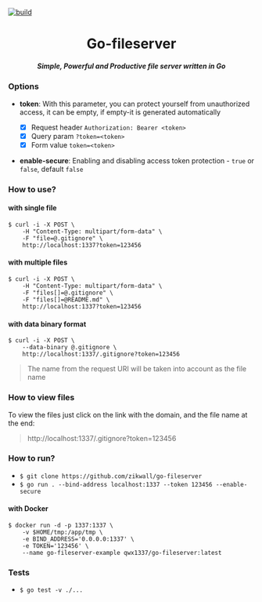[![build](https://github.com/zikwall/go-fileserver/workflows/tests/badge.svg)](https://github.com/zikwall/go-fileserver/actions)

<div align="center">
  <h1>Go-fileserver</h1>
  <h5>Simple, Powerful and Productive file server written in Go</h5>
</div>

### Options

- __token__: With this parameter, you can protect yourself from unauthorized access, it can be empty, if empty-it is generated automatically

  - [x] Request header `Authorization: Bearer <token>`  
  - [x] Query param `?token=<token>`
  - [x] Form value `token=<token>`
  
- __enable-secure__: Enabling and disabling access token protection - `true` or `false`, default `false`

### How to use?

#### with single file

```shell
$ curl -i -X POST \
    -H "Content-Type: multipart/form-data" \
    -F "file=@.gitignore" \
    http://localhost:1337?token=123456
```

#### with multiple files

```shell
$ curl -i -X POST \
    -H "Content-Type: multipart/form-data" \
    -F "files[]=@.gitignore" \
    -F "files[]=@README.md" \
    http://localhost:1337?token=123456
```

#### with data binary format

```shell
$ curl -i -X POST \
    --data-binary @.gitignore \
    http://localhost:1337/.gitignore?token=123456
```
> The name from the request URI will be taken into account as the file name

### How to view files

To view the files just click on the link with the domain, and the file name at the end: 

> http://localhost:1337/.gitignore?token=123456

### How to run?

- `$ git clone https://github.com/zikwall/go-fileserver`
- `$ go run . --bind-address localhost:1337 --token 123456 --enable-secure`

#### with Docker

```shell
$ docker run -d -p 1337:1337 \
    -v $HOME/tmp:/app/tmp \
    -e BIND_ADDRESS='0.0.0.0:1337' \
    -e TOKEN='123456' \
    --name go-fileserver-example qwx1337/go-fileserver:latest
```

### Tests

- `$ go test -v ./...`
